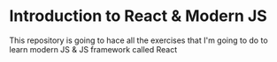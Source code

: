 # Introduction to React & Modern JS
This repository is going to hace all the exercises that I'm going to do to learn modern JS &amp; JS framework called React
